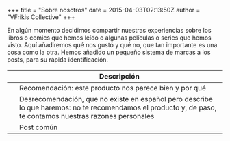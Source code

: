 +++
title = "Sobre nosotros"
date = 2015-04-03T02:13:50Z
author = "VFrikis  Collective"
+++

En algún momento decidimos compartir nuestras experiencias sobre los libros o comics que hemos leído o algunas películas o series que hemos visto. Aquí añadiremos qué nos gustó y qué no, que tan importante es una cosa como la otra.
Hemos añadido un pequeño sistema de marcas a los posts, para su rápida identificación.

||Descripción|
|----|------------|
|<span class="fa fa-check fa-lg text-success">&nbsp;</span>|Recomendación: este producto nos parece bien y por qué|
|<span class="fa-stack fa-lg"><i class="fa fa-check fa-stack-1x text-success"></i><i class="fa fa-ban fa-stack-2x text-danger"></i></span>|Desrecomendación, que no existe en español pero describe lo que haremos: no te recomendamos el producto y, de paso, te contamos nuestras razones personales |
|<span class="fa fa-hand-spock-o fa-lg text-success">&nbsp;</span>|Post común|
